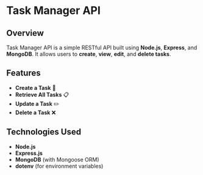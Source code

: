# Task Manager API

## Overview
Task Manager API is a simple RESTful API built using **Node.js**, **Express**, and **MongoDB**. It allows users to **create**, **view**, **edit**, and **delete tasks**.

## Features
- **Create a Task** 📝
- **Retrieve All Tasks** 📋
- **Update a Task** ✏️
- **Delete a Task** ❌

## Technologies Used
- **Node.js**
- **Express.js**
- **MongoDB** (with Mongoose ORM)
- **dotenv** (for environment variables)



